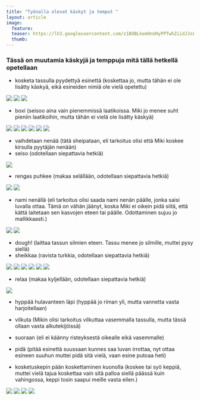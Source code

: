 ```yaml
---
title: "Työnalla olevat käskyt ja temput "
layout: article
image:
  feature:
  teaser: https://lh3.googleusercontent.com/z1BOBLkemOnUHyPPTwhZiidJJsLEJ6XOOltCZjV1toU=w245
  thumb:
---
```


### Tässä on muutamia käskyjä ja temppuja mitä tällä hetkellä opetellaan

* kosketa tassulla pyydettyä esinettä (koskettaa jo, mutta tähän ei ole lisätty käskyä, eikä esineiden nimiä ole vielä opetettu)

![](https://lh3.googleusercontent.com/84eAphZaz6OzxiP9D29uk-q657WIeWQRDSX5-jitvyw=w245)
![](https://lh3.googleusercontent.com/0a1jAwlz-ooFbESzwrQ4FEd1QOlRkkFhQ2EjJ_MHOBw=w245)
![](https://lh3.googleusercontent.com/Nz9JDJjaY7qCLuVzKrhMj28rR5YcgNXE9EFZ8pgldN4=w245)

* boxi (seisoo aina vain pienemmissä laatikoissa. Miki jo menee suht pieniin laatikoihin, mutta tähän ei vielä ole lisätty käskyä)

![](https://lh3.googleusercontent.com/m_FNe_z-kBMhO4V4cj6lU5CW6UgnPLBl0PURLyNfqlI=w245)
![](https://lh3.googleusercontent.com/CF1q4dZABAX43aOF0dW4Px2o6Si8hwBc4BJ1hj90lTQ=w245)
![](https://lh3.googleusercontent.com/AXLE5MGEgn0CsFiaXHp1oW3IQAeRG9KirFe3hTOk4Sk=w245)
![](https://lh3.googleusercontent.com/WK0-4bpPu7BDg-hGRoQs_QrxvgMS78u-Iv92Dn9w9-Q=w245)
![](https://lh3.googleusercontent.com/gO8a6DNtHXOrJGOUSAo4EMb9yDp7s-4HZ7VSXKLieK8=w245)
![](https://lh3.googleusercontent.com/NxHoNxbkbC1TAT0ubEiqDh9AcPAW5xVbiq5S_VjKKYA=w245)

* vaihdetaan nenää (tätä sheipataan, eli tarkoitus olisi että Miki koskee kirsulla pyytäjän nenään)
* seiso (odotellaan siepattavia hetkiä)

![](https://lh3.googleusercontent.com/83GXrS90Xpz1VkNpW5X0XaxpiK4KKSsN6SpT5uZj5AA=w245)

* rengas puhkee (makaa selällään, odotellaan siepattavia hetkiä)

![](https://lh3.googleusercontent.com/3o272aBNRpW-kZsIKtrosnme7B2ByV8WxYSWn8vv--w=w245)
![](https://lh3.googleusercontent.com/oq1tKwhGcch9q2Fhc-vjVukxgVhYnX-v3f-dEEpc5wA=w245)

* nami nenällä (eli tarkoitus olisi saada nami nenän päälle, jonka saisi luvalla ottaa. Tämä on vähän jäänyt, koska Miki ei oikein pidä siitä, että kättä laitetaan sen kasvojen eteen tai päälle. Odottaminen sujuu jo mallikkaasti.)

![](https://lh3.googleusercontent.com/1ag025tJip4yM6pieZJ5Lltmemz3-jd3SJlvUy6ccWc=w245)
![](https://lh3.googleusercontent.com/LD0JKrXYSPCQ5DlbrUBeKRPqjkstFIbi_jJ5L3ZWWpg=w245)

* dough! (laittaa tassun silmien eteen. Tassu menee jo silmille, muttei pysy siellä)
* sheikkaa (ravista turkkia, odotellaan siepattavia hetkiä)

![](https://lh3.googleusercontent.com/0rYhiplcnHz_8Kyn9ixUlibz3TVvKr6wFn6UTOCeZAs=w245)
![](https://lh3.googleusercontent.com/5MH7mRDFbu9Pibh8d6PDYXFvtMDgYtXmvbGTKA-jI8o=w245)
![](https://lh3.googleusercontent.com/u4dWPmxHLe2R33_VEYt0cJMEnXZM0YJMLFTFgHxDlBU=w245)
![](https://lh3.googleusercontent.com/W4cOFyviw5Hxr66sdHlRmNn2M_w4WswxqaAiy12PuRY=w245)
![](https://lh3.googleusercontent.com/Ut4J4Iu6zb4hTKOkB8bC77slQfONhviEwEFP6QORAxE=w245)
![](https://lh3.googleusercontent.com/pCHmPk47hBz_tatTG6v26BJKWccnUqBhUuTQl5rsJLw=w245)

* relaa (makaa kyljellään, odotellaan siepattavia hetkiä)

![](https://lh3.googleusercontent.com/80Dpnsu4A45acUuIOXFgCRUZuKt2CSBiR6CJ6RZAXp8=w245)

* hyppää hulavanteen läpi (hyppää jo riman yli, mutta vannetta vasta harjoitellaan)
* vilkuta (Mikin olisi tarkoitus vilkuttaa vasemmalla tassulla, mutta tässä ollaan vasta alkutekijöissä)

* suoraan (eli ei käänny risteyksestä oikealle eikä vasemmalle)
* pidä (pitää esinettä suussaan kunnes saa luvan irrottaa, nyt ottaa esineen suuhun muttei pidä sitä vielä, vaan esine putoaa heti)

* kosketuskepin pään koskettaminen kuonolla (koskee tai syö keppiä, muttei vielä tajua koskettaa vain sitä palloa siellä päässä kuin vahingossa, keppi tosin saapui meille vasta eilen.)

![](https://lh3.googleusercontent.com/59cn-oHeIbbbplPTRECAoTCEGeaAHDnsZAxvD53lO2I=w245)
![](https://lh3.googleusercontent.com/XhF-nIlmJYCpXMhZwoukoIup-bP1R2mY8D_SL9v92B0=w245)
![](https://lh3.googleusercontent.com/MZiQjQODe8QSKyA0QofojD8EA2Ygy07MczVEKvJzpgw=w245)
![](https://lh3.googleusercontent.com/mKdR6-U0Ob5ocDNMG6cFi4bRocYUQ41a3jjkxVlfgFo=w245)

